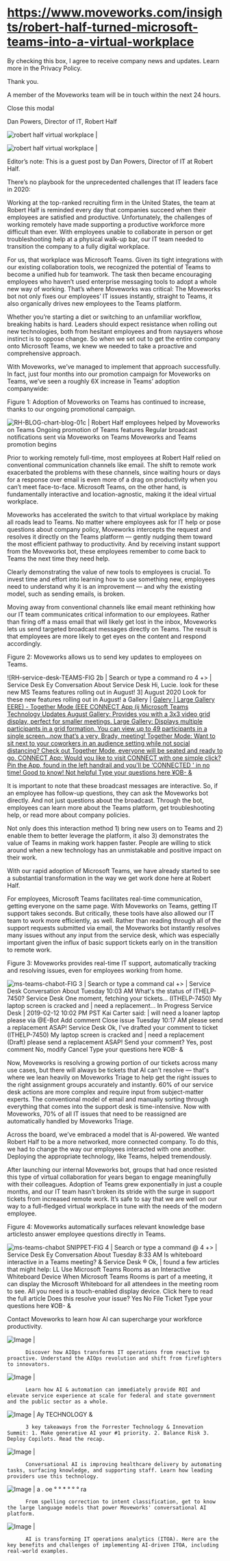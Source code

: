# https://www.moveworks.com/insights/robert-half-turned-microsoft-teams-into-a-virtual-workplace

By checking this box, I agree to receive company news and updates. Learn more in the Privacy Policy.

Thank you.

A member of the Moveworks team will be in touch within the next 24 hours.



  Close this modal
  



Dan Powers, Director of IT, Robert Half


![robert half virtual workplace | ](https://www.moveworks.com/hubfs/mw-RHServiceDesk-ai-chatbot-visuals-03.jpg)

![robert half virtual workplace | ](https://www.moveworks.com/hubfs/mw-RHServiceDesk-ai-chatbot-visuals-03.jpg)

Editor’s note: This is a guest post by Dan Powers, Director of IT at Robert Half.

There’s no playbook for the unprecedented challenges that IT leaders face in 2020:

Working at the top-ranked recruiting firm in the United States, the team at Robert Half is reminded every day that companies succeed when their employees are satisfied and productive. Unfortunately, the challenges of working remotely have made supporting a productive workforce more difficult than ever. With employees unable to collaborate in person or get troubleshooting help at a physical walk-up bar, our IT team needed to transition the company to a fully digital workplace.

For us, that workplace was Microsoft Teams. Given its tight integrations with our existing collaboration tools, we recognized the potential of Teams to become a unified hub for teamwork. The task then became encouraging employees who haven’t used enterprise messaging tools to adopt a whole new way of working. That’s where Moveworks was critical: The Moveworks bot not only fixes our employees’ IT issues instantly, straight to Teams, it also organically drives new employees to the Teams platform.

Whether you’re starting a diet or switching to an unfamiliar workflow, breaking habits is hard. Leaders should expect resistance when rolling out new technologies, both from hesitant employees and from naysayers whose instinct is to oppose change. So when we set out to get the entire company onto Microsoft Teams, we knew we needed to take a proactive and comprehensive approach.

With Moveworks, we’ve managed to implement that approach successfully. In fact, just four months into our promotion campaign for Moveworks on Teams, we’ve seen a roughly 6X increase in Teams’ adoption companywide:

Figure 1: Adoption of Moveworks on Teams has continued to increase, thanks to our ongoing promotional campaign.

![RH-BLOG-chart-blog-01c | Robert Half employees helped by Moveworks on Teams Ongoing promotion of Teams features Regular broadcast notifications sent via Moveworks on Teams Moveworks and Teams promotion begins](https://www.moveworks.com/hs-fs/hubfs/RH-BLOG-chart-blog-01c.png)

Prior to working remotely full-time, most employees at Robert Half relied on conventional communication channels like email. The shift to remote work exacerbated the problems with these channels, since waiting hours or days for a response over email is even more of a drag on productivity when you can’t meet face-to-face. Microsoft Teams, on the other hand, is fundamentally interactive and location-agnostic, making it the ideal virtual workplace.

Moveworks has accelerated the switch to that virtual workplace by making all roads lead to Teams. No matter where employees ask for IT help or pose questions about company policy, Moveworks intercepts the request and resolves it directly on the Teams platform — gently nudging them toward the most efficient pathway to productivity. And by receiving instant support from the Moveworks bot, these employees remember to come back to Teams the next time they need help.

Clearly demonstrating the value of new tools to employees is crucial. To invest time and effort into learning how to use something new, employees need to understand why it is an improvement — and why the existing model, such as sending emails, is broken.

Moving away from conventional channels like email meant rethinking how our IT team communicates critical information to our employees. Rather than firing off a mass email that will likely get lost in the inbox, Moveworks lets us send targeted broadcast messages directly on Teams. The result is that employees are more likely to get eyes on the content and respond accordingly.

Figure 2: Moveworks allows us to send key updates to employees on Teams.

![RH-service-desk-TEAMS-FIG 2b | Search or type a command ro 4 +> | Service Desk Ey Conversation About Service Desk Hi, Lucie. look for these new MS Teams features rolling out in August! 3] August 2020 Look for these new features rolling out in August! a Gallery | [Galery | Large Gallery EERE) - Together Mode (EEE CONNECT App (ij Microsoft Teams Technology Updates August Gallery: Provides you with a 3x3 video grid display, perfect for smaller meetings. Large Gallery: Displays multiple participants in a grid formation. You can view up to 49 participants in a single screen...now that’s a very, Brady, meeting! Together Mode: Want to sit next to your coworkers in an audience setting while not social distancing? Check out Together Mode, everyone will be seated and ready to go. CONNECT App: Would you like to visit CONNECT with one simple click? Pin the App, found in the left handrail and you'll be ‘CONNECTED ' in no time! Good to know! Not helpful Type your questions here ¥OB- &](https://www.moveworks.com/hs-fs/hubfs/RH-service-desk-TEAMS-FIG%202b.png)

It is important to note that these broadcast messages are interactive. So, if an employee has follow-up questions, they can ask the Moveworks bot directly. And not just questions about the broadcast. Through the bot, employees can learn more about the Teams platform, get troubleshooting help, or read more about company policies.

Not only does this interaction method 1) bring new users on to Teams and 2) enable them to better leverage the platform, it also 3) demonstrates the value of Teams in making work happen faster. People are willing to stick around when a new technology has an unmistakable and positive impact on their work.

With our rapid adoption of Microsoft Teams, we have already started to see a substantial transformation in the way we get work done here at Robert Half.

For employees, Microsoft Teams facilitates real-time communication, getting everyone on the same page. With Moveworks on Teams, getting IT support takes seconds. But critically, these tools have also allowed our IT team to work more efficiently, as well. Rather than reading through all of the support requests submitted via email, the Moveworks bot instantly resolves many issues without any input from the service desk, which was especially important given the influx of basic support tickets early on in the transition to remote work.

Figure 3: Moveworks provides real-time IT support, automatically tracking and resolving issues, even for employees working from home. 

![ms-teams-chabot-FIG 3 | Search or type a command cal +> | Service Desk Conversation About Tuesday 10:03 AM What's the status of ITHELP-7450? Service Desk One moment, fetching your tickets... (ITHELP-7450) My laptop screen is cracked and | need a replacement... In Progress Service Desk | 2019-02-12 10:02 PM PST Kai Carter said: | will need a loaner laptop please via @E-Bot Add comment Close issue Tuesday 10:17 AM please send a replacement ASAP! Service Desk Ok, I've drafted your comment to ticket (ITHELP-7450) My laptop screen is cracked and | need a replacement (Draft) please send a replacement ASAP! Send your comment? Yes, post comment No, modify Cancel Type your questions here ¥OB- &](https://www.moveworks.com/hs-fs/hubfs/ms-teams-chabot-FIG%203.png)

Now, Moveworks is resolving a growing portion of our tickets across many use cases, but there will always be tickets that AI can't resolve — that's where we lean heavily on Moveworks Triage to help get the right issues to the right assignment groups accurately and instantly. 60% of our service desk actions are more complex and require input from subject-matter experts. The conventional model of email and manually sorting through everything that comes into the support desk is time-intensive. Now with Moveworks, 70% of all IT issues that need to be reassigned are automatically handled by Moveworks Triage.

Across the board, we’ve embraced a model that is AI-powered. We wanted Robert Half to be a more networked, more connected company. To do this, we had to change the way our employees interacted with one another. Deploying the appropriate technology, like Teams, helped tremendously.

After launching our internal Moveworks bot, groups that had once resisted this type of virtual collaboration for years began to engage meaningfully with their colleagues. Adoption of Teams grew exponentially in just a couple months, and our IT team hasn’t broken its stride with the surge in support tickets from increased remote work. It’s safe to say that we are well on our way to a full-fledged virtual workplace in tune with the needs of the modern employee.

Figure 4: Moveworks automatically surfaces relevant knowledge base articlesto answer employee questions directly in Teams. 

![ms-teams-chabot SNIPPET-FIG 4 | Search or type a command @ 4 +> | Service Desk Ey Conversation About Tuesday 8:33 AM Is whiteboard interactive in a Teams meeting? & Service Desk ® Ok, | found a few articles that might help: LL Use Microsoft Teams Rooms as an Interactive Whiteboard Device When Microsoft Teams Rooms is part of a meeting, it can display the Microsoft Whiteboard for all attendees in the meeting room to see. All you need is a touch-enabled display device. Click here to read the full article Does this resolve your issue? Yes No File Ticket Type your questions here ¥OB- &](https://www.moveworks.com/hs-fs/hubfs/ms-teams-chabot%20SNIPPET-FIG%204.png)

Contact  Moveworks to learn how AI can supercharge your workforce productivity.

![Image | ](https://www.moveworks.com/hs-fs/hubfs/AIOps-featured-image.png)


          Discover how AIOps transforms IT operations from reactive to proactive. Understand the AIOps revolution and shift from firefighters to innovators.
        

![Image | ](https://www.moveworks.com/hs-fs/hubfs/Public-Sector-Convo-AI.png)


          Learn how AI & automation can immediately provide ROI and elevate service experience at scale for federal and state government and the public sector as a whole.
        

![Image | Ay TECHNOLOGY &](https://www.moveworks.com/hs-fs/hubfs/Forrester%20T%26I%20%281%29.png)


          3 key takeaways from the Forrester Technology & Innovation Summit: 1. Make generative AI your #1 priority. 2. Balance Risk 3. Deploy Copilots. Read the recap.
        

![Image | ](https://www.moveworks.com/hs-fs/hubfs/healthcare-test.png)


          Conversational AI is improving healthcare delivery by automating tasks, surfacing knowledge, and supporting staff. Learn how leading providers use this technology.
        

![Image | a . oe ° ° * ° ° ° ra](https://www.moveworks.com/hs-fs/hubfs/Moveworks_LLM_Feature.png)


          From spelling correction to intent classification, get to know the large language models that power Moveworks' conversational AI platform.
        

![Image | ](https://www.moveworks.com/hs-fs/hubfs/ITOA_feature.png)


          AI is transforming IT operations analytics (ITOA). Here are the key benefits and challenges of implementing AI-driven ITOA, including real-world examples.
        


